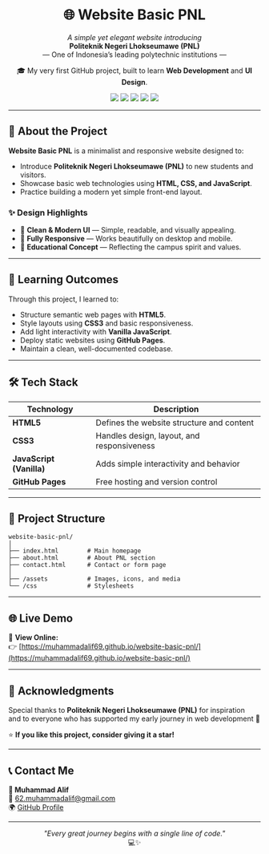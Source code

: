 <h1 align="center">🌐 Website Basic PNL</h1>

<p align="center">
  <i>A simple yet elegant website introducing</i><br>
  <b>Politeknik Negeri Lhokseumawe (PNL)</b><br>
  — One of Indonesia’s leading polytechnic institutions —
</p>

<p align="center">
  🎓 My very first GitHub project, built to learn <b>Web Development</b> and <b>UI Design</b>.
</p>

<p align="center">
  <a href="https://muhammadalif69.github.io/website-basic-pnl/"><img src="https://img.shields.io/badge/🌍 Live_Demo-Visit-blue?style=for-the-badge"></a>
  <img src="https://img.shields.io/badge/HTML5-orange?style=for-the-badge&logo=html5&logoColor=white">
  <img src="https://img.shields.io/badge/CSS3-blue?style=for-the-badge&logo=css3&logoColor=white">
  <img src="https://img.shields.io/badge/JavaScript-yellow?style=for-the-badge&logo=javascript&logoColor=black">
  <img src="https://img.shields.io/badge/Made%20with%20❤️%20in-Indonesia-red?style=for-the-badge">
</p>

---

## 🏫 About the Project

**Website Basic PNL** is a minimalist and responsive website designed to:
- Introduce **Politeknik Negeri Lhokseumawe (PNL)** to new students and visitors.
- Showcase basic web technologies using **HTML, CSS, and JavaScript**.
- Practice building a modern yet simple front-end layout.

### ✨ Design Highlights
- 🎨 **Clean & Modern UI** — Simple, readable, and visually appealing.  
- 📱 **Fully Responsive** — Works beautifully on desktop and mobile.  
- 🏫 **Educational Concept** — Reflecting the campus spirit and values.  

---

## 🧠 Learning Outcomes

Through this project, I learned to:
- Structure semantic web pages with **HTML5**.  
- Style layouts using **CSS3** and basic responsiveness.  
- Add light interactivity with **Vanilla JavaScript**.  
- Deploy static websites using **GitHub Pages**.  
- Maintain a clean, well-documented codebase.

---

## 🛠️ Tech Stack

| Technology | Description |
|-------------|--------------|
| **HTML5** | Defines the website structure and content |
| **CSS3** | Handles design, layout, and responsiveness |
| **JavaScript (Vanilla)** | Adds simple interactivity and behavior |
| **GitHub Pages** | Free hosting and version control |

---

## 📂 Project Structure

```plaintext
website-basic-pnl/
│
├── index.html        # Main homepage
├── about.html        # About PNL section
├── contact.html      # Contact or form page
│
├── /assets           # Images, icons, and media
└── /css              # Stylesheets
```

---

## 🌐 Live Demo

🚀 **View Online:**  
👉 [https://muhammadalif69.github.io/website-basic-pnl/](https://muhammadalif69.github.io/website-basic-pnl/)

---

## 💬 Acknowledgments

Special thanks to **Politeknik Negeri Lhokseumawe (PNL)** for inspiration  
and to everyone who has supported my early journey in web development 🙌  

⭐ **If you like this project, consider giving it a star!**

---

## 📞 Contact Me

**👤 Muhammad Alif**  
📧 [62.muhammadalif@gmail.com](mailto:62.muhammadalif@gmail.com)  
🌍 [GitHub Profile](https://github.com/muhammadalif69)  

---

<p align="center">
  <i>"Every great journey begins with a single line of code."</i><br>
  💻✨
</p>

